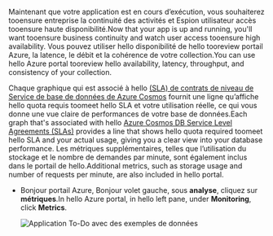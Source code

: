 <span data-ttu-id="79fd9-101">Maintenant que votre application est en cours d’exécution, vous souhaiterez tooensure entreprise la continuité des activités et Espion utilisateur accès tooensure haute disponibilité.</span><span class="sxs-lookup"><span data-stu-id="79fd9-101">Now that your app is up and running, you'll want tooensure business continuity and watch user access tooensure high availability.</span></span> <span data-ttu-id="79fd9-102">Vous pouvez utiliser hello disponibilité de hello tooreview portail Azure, la latence, le débit et la cohérence de votre collection.</span><span class="sxs-lookup"><span data-stu-id="79fd9-102">You can use hello Azure portal tooreview hello availability, latency, throughput, and consistency of your collection.</span></span> 

<span data-ttu-id="79fd9-103">Chaque graphique qui est associé à hello [(SLA) de contrats de niveau de Service de base de données de Azure Cosmos](https://azure.microsoft.com/support/legal/sla/documentdb/) fournit une ligne qu’affiche hello quota requis toomeet hello SLA et votre utilisation réelle, ce qui vous donne une vue claire de performances de votre base de données.</span><span class="sxs-lookup"><span data-stu-id="79fd9-103">Each graph that's associated with hello [Azure Cosmos DB Service Level Agreements (SLAs)](https://azure.microsoft.com/support/legal/sla/documentdb/) provides a line that shows hello quota required toomeet hello SLA and your actual usage, giving you a clear view into your database performance.</span></span> <span data-ttu-id="79fd9-104">Les métriques supplémentaires, telles que l’utilisation du stockage et le nombre de demandes par minute, sont également inclus dans le portail de hello.</span><span class="sxs-lookup"><span data-stu-id="79fd9-104">Additional metrics, such as storage usage and number of requests per minute, are also included in hello portal.</span></span>

* <span data-ttu-id="79fd9-105">Bonjour portail Azure, Bonjour volet gauche, sous **analyse**, cliquez sur **métriques**.</span><span class="sxs-lookup"><span data-stu-id="79fd9-105">In hello Azure portal, in hello left pane, under **Monitoring**, click **Metrics**.</span></span>

   ![Application To-Do avec des exemples de données](./media/cosmos-db-tutorial-review-slas/azure-cosmosdb-portal-metrics-slas.png)